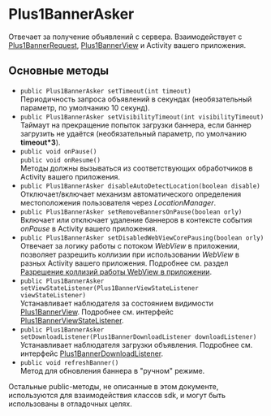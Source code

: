 Plus1BannerAsker
================
Отвечает за получение объявлений с сервера. Взаимодействует с [Plus1BannerRequest](https://github.com/WapStart/plus1-android-sdk/blob/master/doc/Plus1BannerRequest.md), [Plus1BannerView](https://github.com/WapStart/plus1-android-sdk/blob/master/doc/Plus1BannerView.md) и Activity вашего приложения.

Основные методы
------------------
* `public Plus1BannerAsker setTimeout(int timeout)`  
  Периодичность запроса объявлений в секундах (необязательный параметр, по умолчанию 10 секунд).
* `public Plus1BannerAsker setVisibilityTimeout(int visibilityTimeout)`  
  Таймаут на прекращение попыток загрузки баннера, если баннер загрузить не удаётся (необязательный параметр, по умолчанию **timeout*3**).
* `public void onPause()`  
  `public void onResume()`  
  Методы должны вызываться из соответствующих обработчиков в Activity вашего приложения.
* `public Plus1BannerAsker disableAutoDetectLocation(boolean disable)`  
  Отключает/включает механизм автоматического определения местоположения пользователя через *LocationManager*.
* `public Plus1BannerAsker setRemoveBannersOnPause(boolean orly)`  
  Включает или отключает удаление баннеров в контексте события *onPause* в Activity вашего приложения.
* `public Plus1BannerAsker setDisabledWebViewCorePausing(boolean orly)`  
  Отвечает за логику работы с потоком *WebView* в приложении, позволяет разрешить коллизии при использовании *WebView* в разных Activity вашего приложения. Подробнее см. раздел [Разрешение коллизий работы WebView в приложении](https://github.com/WapStart/plus1-android-sdk/blob/master/README-RUS.md#Разрешение-коллизий-работы-webview-в-приложении).
* `public Plus1BannerAsker setViewStateListener(Plus1BannerViewStateListener viewStateListener)`  
  Устанавливает наблюдателя за состоянием видимости [Plus1BannerView](https://github.com/WapStart/plus1-android-sdk/blob/master/doc/Plus1BannerView.md). Подробнее см. интерфейс [Plus1BannerViewStateListener](https://github.com/WapStart/plus1-android-sdk/blob/master/doc/Plus1BannerViewStateListener.md).
* `public Plus1BannerAsker setDownloadListener(Plus1BannerDownloadListener downloadListener)`  
  Устанавливает наблюдателя загрузки объявления. Подробнее см. интерфейс [Plus1BannerDownloadListener](https://github.com/WapStart/plus1-android-sdk/blob/master/doc/Plus1BannerDownloadListener.md).
* `public void refreshBanner()`  
  Метод для обновления баннера в "ручном" режиме.

Остальные public-методы, не описанные в этом документе, используются для взаимодействия классов sdk, и могут быть использованы в отладочных целях.
